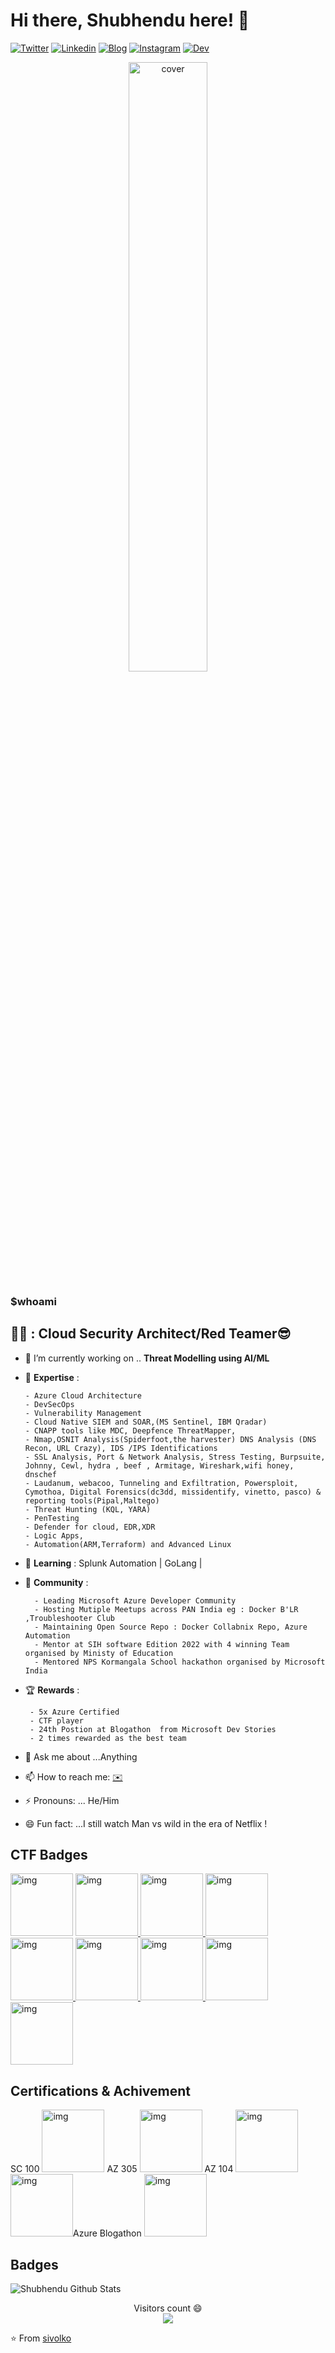 # Hi there, Shubhendu  here! 👋
[![Twitter](https://img.shields.io/badge/-twitter-000?style=flat&logo=twitter&logoColor=white)](https://twitter.com/myselfshubhendu/)
[![Linkedin](https://img.shields.io/badge/-LinkedIn-blue?style=flat&logo=Linkedin&logoColor=white)](https://www.linkedin.com/in/shubhendu-shubham/)
[![Blog](https://img.shields.io/badge/-blog-c13584?style=flat&labelColor=c13584&logo=blog&logoColor=white)](https://hugs4bugs.me/)
[![Instagram](https://img.shields.io/badge/-Instagram-c13584?style=flat&labelColor=c13584&logo=instagram&logoColor=white)](https://www.instagram.com/shubhendushubham/)
[![Dev](https://img.shields.io/badge/-DEV-%230A0A0A.svg?style=flat&labelColor=000&logo=DEV.to&logoColor=white)](https://dev.to/sivolko/)

<div align="center">
  <img width="50%" src="https://github.com/sivolko/sivolko/blob/master/IMG_0464.JPG"  alt="cover" />
</div>



<h3 <b text-align: center> $whoami </b></h3>


## :man_technologist: : Cloud Security Architect/Red Teamer:sunglasses:
      
- 🔭 I’m currently working on .. **Threat Modelling using AI/ML**
-  :blue_book: **Expertise** :
  
       - Azure Cloud Architecture
       - DevSecOps 
       - Vulnerability Management
       - Cloud Native SIEM and SOAR,(MS Sentinel, IBM Qradar)
       - CNAPP tools like MDC, Deepfence ThreatMapper, 
       - Nmap,OSNIT Analysis(Spiderfoot,the harvester) DNS Analysis (DNS Recon, URL Crazy), IDS /IPS Identifications
       - SSL Analysis, Port & Network Analysis, Stress Testing, Burpsuite, Johnny, Cewl, hydra , beef , Armitage, Wireshark,wifi honey, dnschef
       - Laudanum, webacoo, Tunneling and Exfiltration, Powersploit, Cymothoa, Digital Forensics(dc3dd, missidentify, vinetto, pasco) & reporting tools(Pipal,Maltego)
       - Threat Hunting (KQL, YARA)
       - PenTesting
       - Defender for cloud, EDR,XDR
       - Logic Apps,
       - Automation(ARM,Terraform) and Advanced Linux   
- 🌱 **Learning** :  Splunk Automation  | GoLang | 
- 👯 **Community** :
  
        - Leading Microsoft Azure Developer Community
        - Hosting Mutiple Meetups across PAN India eg : Docker B'LR ,Troubleshooter Club
        - Maintaining Open Source Repo : Docker Collabnix Repo, Azure Automation
        - Mentor at SIH software Edition 2022 with 4 winning Team organised by Ministy of Education 
        - Mentored NPS Kormangala School hackathon organised by Microsoft India

- :trophy: **Rewards** :
  
       - 5x Azure Certified
       - CTF player
       - 24th Postion at Blogathon  from Microsoft Dev Stories
       - 2 times rewarded as the best team
  
- 💬 Ask me about ...Anything
- 📫 How to reach me: [:envelope:](mailto:shubhendushubham98@gmail.com)
- ⚡ Pronouns: ... He/Him
- 😄 Fun fact: ...I still watch Man vs wild in the era of Netflix !





## CTF Badges
<img src="https://github.com/sivolko/sivolko/assets/42417756/05fe6a66-b3db-4879-8ba9-6322b9d84004" alt="img" width="100"/> </a>
<a href ="https://www.credly.com/badges/0e7c5d53-49a8-4a1c-9eae-e016f34f3b6c/public_url" target="_blank"> <img src="https://github.com/sivolko/sivolko/assets/42417756/3556b808-163e-4470-87ce-0d8bc8e25a37" alt="img" width="100"/> </a> 
<a href ="https://www.credly.com/badges/54bd07cb-dda0-49b5-8604-f09392b878a7/public_url" target="_blank"> <img src="https://github.com/sivolko/sivolko/assets/42417756/1d0917ce-f91c-4f6a-9d36-0ddfe7da8800" alt="img" width="100"/> </a>
<a href ="https://www.credly.com/badges/4cc82279-4242-41e1-a01c-c23169dd5a9d/public_url" target="_blank"> <img src="https://github.com/sivolko/sivolko/assets/42417756/6501a7f7-c0c5-4164-9162-527f2fcdd039" alt="img" width="100"/> </a>
<a href ="https://www.credly.com/badges/34a17ec3-d2c0-428a-b6a8-b2a9de0d0585/public_url" target="_blank"> <img src="https://github.com/sivolko/sivolko/assets/42417756/3a211be6-b9b3-4a9e-9433-a4d6b288e60d" alt="img" width="100"/> </a>
<a href ="https://www.credly.com/badges/aea55e04-8dd2-446e-b974-810fca15e7c9/public_url" target="_blank"> <img src="https://github.com/sivolko/sivolko/assets/42417756/9ee0273a-5943-42c7-9f63-e0f2df6fd51b" alt="img" width="100"/> </a>
<a href ="https://www.credly.com/badges/d32ba2ab-1aa8-4474-8891-a3afc6f0da5a/public_url" target="_blank"> <img src="https://github.com/sivolko/sivolko/assets/42417756/dd2863af-7136-48cd-9ed4-cb882d99faf3" alt="img" width="100"/> </a>
<a href ="https://www.credly.com/badges/4cda67cb-0d23-4596-9f0b-e74e4e052b50/public_url" target="_blank"> <img src="https://github.com/sivolko/sivolko/assets/42417756/5b31a002-1f78-4f32-81e2-45e5dc58db0f" alt="img" width="100"/> </a>
<a href ="https://www.credly.com/badges/b2709464-fad2-41ca-b67b-21b553da095a/public_url" target="_blank"> <img src="https://github.com/sivolko/sivolko/assets/42417756/ead94298-0b8f-41c9-9bfe-0278adfff6ec" alt="img" width="100"/> </a>



## Certifications & Achivement
SC 100 <img src="https://learn.microsoft.com/en-us/media/learn/certification/badges/microsoft-certified-expert-badge.svg" alt="img" width="100"/> AZ 305 <img src="https://learn.microsoft.com/en-us/media/learn/certification/badges/microsoft-certified-expert-badge.svg" alt="img" width="100"/> AZ 104 <img src="https://learn.microsoft.com/en-us/media/learn/certification/badges/microsoft-certified-associate-badge.svg" alt="img" width="100"/> <img src="https://github.com/sivolko/sivolko/assets/42417756/02791156-6bb3-470f-b7ce-fc3d599f7fc9" alt="img" width="100"/>Azure Blogathon <img src="https://github.com/sivolko/sivolko/assets/42417756/9d55c550-1828-4c1a-8096-69d87dfaf913" alt="img" width="100"/>




## Badges 






![Shubhendu Github Stats](https://github-readme-stats.vercel.app/api?username=sivolko&show_icons=true&title_color=fff&icon_color=79ff97&text_color=9f9f9f&bg_color=151515)


<p align="center"> 
  Visitors count 😄<br>
  <img src="https://profile-counter.glitch.me/sivolko/count.svg" />
</p>


⭐️ From [sivolko](https://github.com/sivolko)



